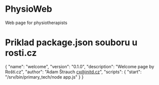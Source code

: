 # PhysioWeb
Web page for physiotherapists


# Priklad package.json souboru u rosti.cz
{
  "name": "welcome",
  "version": "0.1.0",
  "description": "Welcome page by Roští.cz",
  "author": "Adam Štrauch <cx@initd.cz>",
  "scripts": {
    "start": "/srv/bin/primary_tech/node app.js"
  }
}
